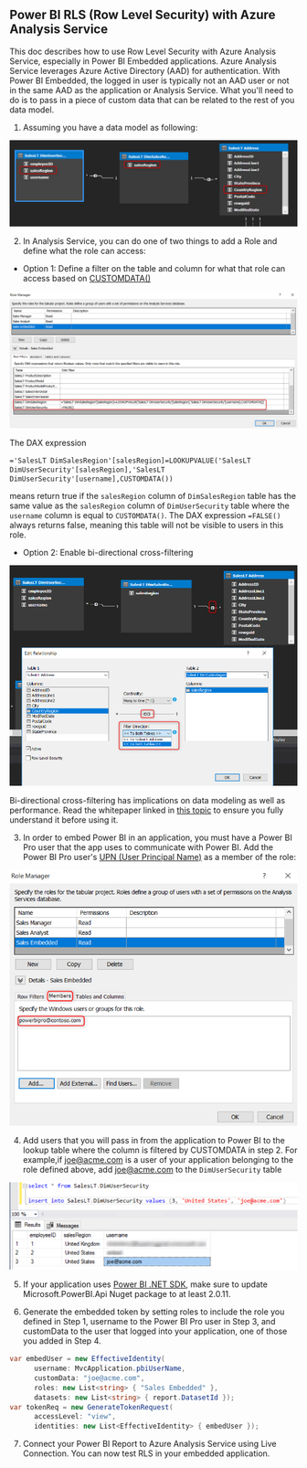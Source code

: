 ## Power BI RLS (Row Level Security) with Azure Analysis Service

This doc describes how to use Row Level Security with Azure Analysis Service, especially in Power BI Embedded applications.  Azure Analysis Service leverages Azure Active Directory (AAD) for authentication.  With Power BI Embedded, the logged in user is typically not an AAD user or not in the same AAD as the application or Analysis Service.  What you'll need to do is to pass in a piece of custom data that can be related to the rest of you data model. 

1. Assuming you have a data model as following:

![Alt text](/PowerBIISV/Docs/Images/many2many.png?raw=true "Many to Many relationship")

2. In Analysis Service, you can do one of two things to add a Role and define what the role can access:

  * Option 1: Define a filter on the table and column for what that role can access based on [CUSTOMDATA()](https://msdn.microsoft.com/en-us/library/hh213140.aspx)

![Alt text](/PowerBIISV/Docs/Images/roleDefDax.png?raw=true "Define role using DAX")

The DAX expression
```
='SalesLT DimSalesRegion'[salesRegion]=LOOKUPVALUE('SalesLT DimUserSecurity'[salesRegion],'SalesLT DimUserSecurity'[username],CUSTOMDATA())
```
means return true if the ```salesRegion``` column of ```DimSalesRegion``` table has the same value as the ```salesRegion``` column of ```DimUserSecurity``` table where the ```username``` column is equal to ```CUSTOMDATA()```. 
The DAX expression ```=FALSE() ``` always returns false, meaning this table will not be visible to users in this role.

  * Option 2: Enable bi-directional cross-filtering

![Alt text](/PowerBIISV/Docs/Images/biDiFilter.png?raw=true "Bi-directional cross filtering")

Bi-directional cross-filtering has implications on data modeling as well as performance.  Read the whitepaper linked in [this topic](https://powerbi.microsoft.com/en-us/blog/bidirectional-cross-filtering-whitepaper-2/) to ensure you fully understand it before using it. 
  
3. In order to embed Power BI in an application, you must have a Power BI Pro user that the app uses to communicate with Power BI. Add the Power BI Pro user's [UPN (User Principal Name)](https://docs.microsoft.com/en-us/power-bi/service-admin-rls) as a member of the role:

![Alt text](/PowerBIISV/Docs/Images/addUser2Role.png?raw=true "Add Power BI Pro user to the role")

4. Add users that you will pass in from the application to Power BI to the lookup table where the column is filtered by CUSTOMDATA in step 2. For example,if joe@acme.com is a user of your application belonging to the role defined above, add joe@acme.com to the ```DimUserSecurity``` table

![Alt text](/PowerBIISV/Docs/Images/addUser2SecTbl.png?raw=true "Add Power BI Pro user to the security table")

5. If your application uses [Power BI .NET SDK](https://docs.microsoft.com/en-us/dotnet/api/overview/azure/powerbi-embedded?view=azure-dotnet), make sure to update Microsoft.PowerBI.Api Nuget package to at least 2.0.11.

6. Generate the embedded token by setting roles to include the role you defined in Step 1, username to the Power BI Pro user in Step 3, and customData to the user that logged into your application, one of those you added in Step 4.
```C#
var embedUser = new EffectiveIdentity(
      username: MvcApplication.pbiUserName,
      customData: "joe@acme.com",
      roles: new List<string> { "Sales Embedded" },
      datasets: new List<string> { report.DatasetId });
var tokenReq = new GenerateTokenRequest(
      accessLevel: "view",
      identities: new List<EffectiveIdentity> { embedUser });
```

7. Connect your Power BI Report to Azure Analysis Service using Live Connection. You can now test RLS in your embedded application.
